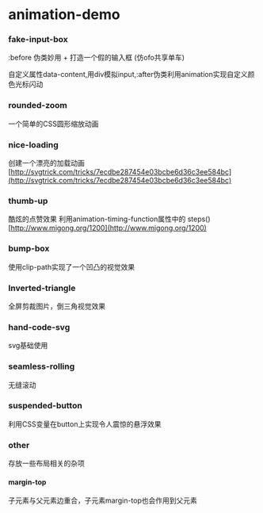 # animation-demo


### fake-input-box
:before 伪类妙用 + 打造一个假的输入框 (仿ofo共享单车)

自定义属性data-content,用div模拟input,:after伪类利用animation实现自定义颜色光标闪动

### rounded-zoom
一个简单的CSS圆形缩放动画


### nice-loading
创建一个漂亮的加载动画
[http://svgtrick.com/tricks/7ecdbe287454e03bcbe6d36c3ee584bc](http://svgtrick.com/tricks/7ecdbe287454e03bcbe6d36c3ee584bc)


### thumb-up
酷炫的点赞效果
利用animation-timing-function属性中的 steps()
[http://www.migong.org/1200](http://www.migong.org/1200)


### bump-box
使用clip-path实现了一个凹凸的视觉效果


### Inverted-triangle
全屏剪裁图片，倒三角视觉效果



### hand-code-svg
svg基础使用


### seamless-rolling
无缝滚动


### suspended-button
利用CSS变量在button上实现令人震惊的悬浮效果



### other
存放一些布局相关的杂项

#### margin-top
子元素与父元素边重合，子元素margin-top也会作用到父元素